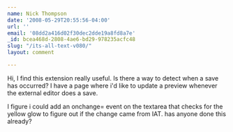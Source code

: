 ```yaml
---
name: Nick Thompson
date: '2008-05-29T20:55:56-04:00'
url: ''
email: '08dd2a416d02f30dec2dde19a8fd8a7e'
_id: bcea468d-2808-4ae6-bd29-978235acfc48
slug: "/its-all-text-v080/"
layout: comment

---
```


Hi, I find this extension really useful.
Is there a way to detect when a save has occurred?  I have a page where i'd like to update a preview whenever the external editor does a save.

I figure i could add an onchange= event on the textarea that checks for the yellow glow to figure out if the change came from IAT.  has anyone done this already?

